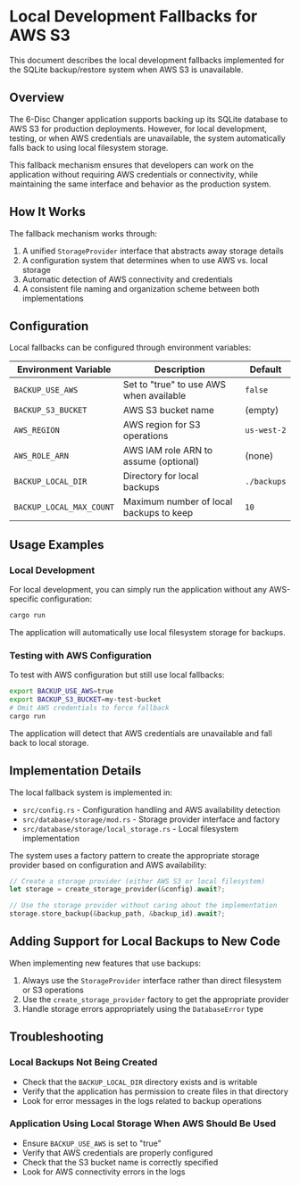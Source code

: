 # Local Development Fallbacks for AWS S3

This document describes the local development fallbacks implemented for the SQLite backup/restore system when AWS S3 is unavailable.

## Overview

The 6-Disc Changer application supports backing up its SQLite database to AWS S3 for production deployments. However, for local development, testing, or when AWS credentials are unavailable, the system automatically falls back to using local filesystem storage.

This fallback mechanism ensures that developers can work on the application without requiring AWS credentials or connectivity, while maintaining the same interface and behavior as the production system.

## How It Works

The fallback mechanism works through:

1. A unified `StorageProvider` interface that abstracts away storage details
2. A configuration system that determines when to use AWS vs. local storage
3. Automatic detection of AWS connectivity and credentials
4. A consistent file naming and organization scheme between both implementations

## Configuration

Local fallbacks can be configured through environment variables:

| Environment Variable | Description | Default |
|---------------------|-------------|---------|
| `BACKUP_USE_AWS` | Set to "true" to use AWS when available | `false` |
| `BACKUP_S3_BUCKET` | AWS S3 bucket name | (empty) |
| `AWS_REGION` | AWS region for S3 operations | `us-west-2` |
| `AWS_ROLE_ARN` | AWS IAM role ARN to assume (optional) | (none) |
| `BACKUP_LOCAL_DIR` | Directory for local backups | `./backups` |
| `BACKUP_LOCAL_MAX_COUNT` | Maximum number of local backups to keep | `10` |

## Usage Examples

### Local Development

For local development, you can simply run the application without any AWS-specific configuration:

```bash
cargo run
```

The application will automatically use local filesystem storage for backups.

### Testing with AWS Configuration

To test with AWS configuration but still use local fallbacks:

```bash
export BACKUP_USE_AWS=true
export BACKUP_S3_BUCKET=my-test-bucket
# Omit AWS credentials to force fallback
cargo run
```

The application will detect that AWS credentials are unavailable and fall back to local storage.

## Implementation Details

The local fallback system is implemented in:

- `src/config.rs` - Configuration handling and AWS availability detection
- `src/database/storage/mod.rs` - Storage provider interface and factory
- `src/database/storage/local_storage.rs` - Local filesystem implementation

The system uses a factory pattern to create the appropriate storage provider based on configuration and AWS availability:

```rust
// Create a storage provider (either AWS S3 or local filesystem)
let storage = create_storage_provider(&config).await?;

// Use the storage provider without caring about the implementation
storage.store_backup(&backup_path, &backup_id).await?;
```

## Adding Support for Local Backups to New Code

When implementing new features that use backups:

1. Always use the `StorageProvider` interface rather than direct filesystem or S3 operations
2. Use the `create_storage_provider` factory to get the appropriate provider
3. Handle storage errors appropriately using the `DatabaseError` type

## Troubleshooting

### Local Backups Not Being Created

- Check that the `BACKUP_LOCAL_DIR` directory exists and is writable
- Verify that the application has permission to create files in that directory
- Look for error messages in the logs related to backup operations

### Application Using Local Storage When AWS Should Be Used

- Ensure `BACKUP_USE_AWS` is set to "true"
- Verify that AWS credentials are properly configured
- Check that the S3 bucket name is correctly specified
- Look for AWS connectivity errors in the logs